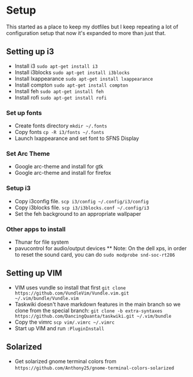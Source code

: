 # Setup
This started as a place to keep my dotfiles but I keep repeating a lot of configuration setup that now it's expanded to more than just that.

## Setting up i3
* Install i3 `sudo apt-get install i3`
* Install i3blocks `sudo apt-get install i3blocks`
* Install lxappearance `sudo apt-get install lxappearance`
* Install compton `sudo apt-get install compton`
* Install feh `sudo apt-get install feh`
* Install rofi `sudo apt-get install rofi`
### Set up fonts
* Create fonts directory `mkdir ~/.fonts`
* Copy fonts `cp -R i3/fonts ~/.fonts`
* Launch lxappearance and set font to SFNS Display
### Set Arc Theme
* Google arc-theme and install for gtk
* Google arc-theme and install for firefox

### Setup i3
* Copy i3config file. `scp i3/config ~/.config/i3/config`
* Copy i3blocks file. `scp i3/i3blocks.conf ~/.config/i3`
* Set the feh background to an appropriate wallpaper

### Other apps to install
* Thunar for file system
* pavucontrol for audio/output devices
** Note: On the dell xps, in order to reset the sound card, you can do `sudo modprobe snd-soc-rt286`

## Setting up VIM
* VIM uses vundle so install that first  `git clone https://github.com/VundleVim/Vundle.vim.git ~/.vim/bundle/Vundle.vim`
* Taskwiki doesn't have markdown features in the main branch so we clone from the special branch: `git clone -b extra-syntaxes https://github.com/DancingQuanta/taskwiki.git ~/.vim/bundle`
* Copy the vimrc `scp vim/.vimrc ~/.vimrc`
* Start up VIM and run `:PluginInstall`

## Solarized
* Get solarized gnome terminal colors from `https://github.com/Anthony25/gnome-terminal-colors-solarized`

